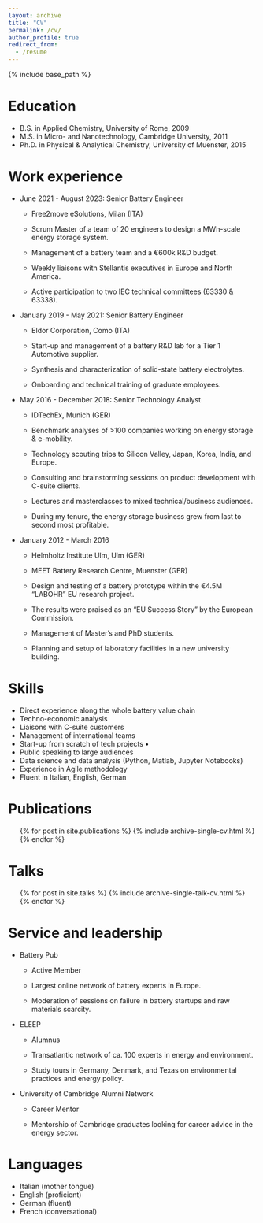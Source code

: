 ```yaml
---
layout: archive
title: "CV"
permalink: /cv/
author_profile: true
redirect_from:
  - /resume
---
```


{% include base_path %}

Education
======
* B.S. in Applied Chemistry, University of Rome, 2009
* M.S. in Micro- and Nanotechnology, Cambridge University, 2011
* Ph.D. in Physical & Analytical Chemistry, University of Muenster, 2015

Work experience
======
* June 2021 - August 2023: Senior Battery Engineer
  * Free2move eSolutions, Milan (ITA)

  * Scrum Master of a team of 20 engineers to design a MWh-scale energy storage system.
  * Management of a battery team and a €600k R&D budget.
  * Weekly liaisons with Stellantis executives in Europe and North America.
  * Active participation to two IEC technical committees (63330 & 63338).

* January 2019 - May 2021: Senior Battery Engineer
  * Eldor Corporation, Como (ITA)

  * Start-up and management of a battery R&D lab for a Tier 1 Automotive supplier.
  * Synthesis and characterization of solid-state battery electrolytes.
  * Onboarding and technical training of graduate employees.

* May 2016 - December 2018: Senior Technology Analyst
  * IDTechEx, Munich (GER)

  * Benchmark analyses of >100 companies working on energy storage & e-mobility.
  * Technology scouting trips to Silicon Valley, Japan, Korea, India, and Europe.
  * Consulting and brainstorming sessions on product development with C-suite clients.
  * Lectures and masterclasses to mixed technical/business audiences.
  * During my tenure, the energy storage business grew from last to second most profitable.

* January 2012 - March 2016
  * Helmholtz Institute Ulm, Ulm (GER)
  * MEET Battery Research Centre, Muenster (GER)

  * Design and testing of a battery prototype within the €4.5M “LABOHR” EU research project. 
  * The results were praised as an “EU Success Story” by the European Commission.
  * Management of Master’s and PhD students.
  * Planning and setup of laboratory facilities in a new university building.

Skills
======
 * Direct experience along the whole battery value chain
 * Techno-economic analysis
 * Liaisons with C-suite customers
 * Management of international teams
 * Start-up from scratch of tech projects	•	
 * Public speaking to large audiences
 * Data science and data analysis (Python, Matlab, Jupyter Notebooks)
 * Experience in Agile methodology
 * Fluent in Italian, English, German 

Publications
======
  <ul>{% for post in site.publications %}
    {% include archive-single-cv.html %}
  {% endfor %}</ul>
  
Talks
======
  <ul>{% for post in site.talks %}
    {% include archive-single-talk-cv.html %}
  {% endfor %}</ul>
  
Service and leadership
======
* Battery Pub
  * Active Member

  * Largest online network of battery experts in Europe.
  * Moderation of sessions on failure in battery startups and raw materials scarcity.

* ELEEP
  * Alumnus

  * Transatlantic network of ca. 100 experts in energy and environment.
  * Study tours in Germany, Denmark, and Texas on environmental practices and energy policy.

* University of Cambridge Alumni Network
  * Career Mentor
  
  * Mentorship of Cambridge graduates looking for career advice in the energy sector.

Languages
======
* Italian (mother tongue)
* English (proficient)
* German (fluent)
* French (conversational)
